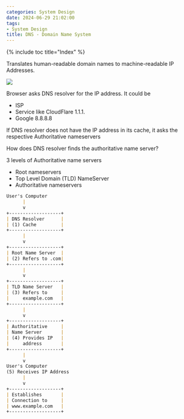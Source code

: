 ```yaml
---
categories: System Design
date: 2024-06-29 21:02:00
tags:
- System Design
title: DNS - Domain Name System
---
```


{% include toc title="Index" %}

Translates human-readable domain names to machine-readable IP Addresses.

![](https://www.youtube.com/watch?v=27r4Bzuj5NQ)

Browser asks DNS resolver for the IP address. It could be

- ISP
- Service like CloudFlare 1.1.1.
- Google 8.8.8.8

If DNS resolver does not have the IP address in its cache, it asks the
respective Authoritative nameservers

How does DNS resolver finds the authoritative name server?

3 levels of Authoritative name servers

- Root nameservers
- Top Level Domain (TLD) NameServer
- Authoritative nameservers

```markdown
User's Computer
      |
      v
+-------------------+
| DNS Resolver      |
| (1) Cache         |
+-------------------+
      |
      v
+-------------------+
| Root Name Server  |
| (2) Refers to .com|
+-------------------+
      |
      v
+-------------------+
| TLD Name Server   |
| (3) Refers to     |
|     example.com   |
+-------------------+
      |
      v
+-------------------+
| Authoritative     |
| Name Server       |
| (4) Provides IP   |
|     address       |
+-------------------+
      |
      v
User's Computer
(5) Receives IP Address
      |
      v
+-------------------+
| Establishes       |
| Connection to     |
| www.example.com   |
+-------------------+

```